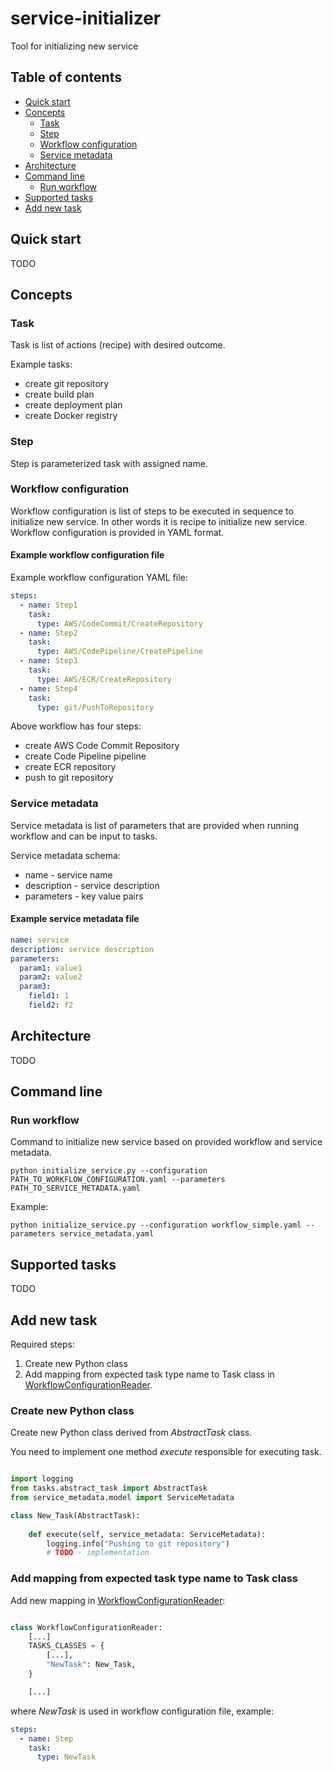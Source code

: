 # service-initializer

Tool for initializing new service

## Table of contents

- [Quick start](#quick-start)
- [Concepts](#concepts)
    * [Task](#task)
    * [Step](#step)
    * [Workflow configuration](#workflow-configuration)
    * [Service metadata](#service-metadata)    
- [Architecture](#architecture)
- [Command line](#command-line)
    * [Run workflow](#run-workflow)
- [Supported tasks](#supported-tasks)
- [Add new task](#add-new-task)

## Quick start

TODO

## Concepts

### Task

Task is list of actions (recipe) with desired outcome.

Example tasks:
- create git repository
- create build plan
- create deployment plan
- create Docker registry

### Step

Step is parameterized task with assigned name.

### Workflow configuration

Workflow configuration is list of steps to be executed in sequence to initialize new service.
In other words it is recipe to initialize new service.
Workflow configuration is provided in YAML format.

#### Example workflow configuration file

Example workflow configuration YAML file:

```yaml
steps:
  - name: Step1
    task:
      type: AWS/CodeCommit/CreateRepository
  - name: Step2
    task:
      type: AWS/CodePipeline/CreatePipeline
  - name: Step3
    task:
      type: AWS/ECR/CreateRepository
  - name: Step4
    task:
      type: git/PushToRepository
```

Above workflow has four steps:
- create AWS Code Commit Repository
- create Code Pipeline pipeline
- create ECR repository
- push to git repository

### Service metadata

Service metadata is list of parameters that are provided when running workflow and can be input to tasks.

Service metadata schema:
- name - service name
- description - service description
- parameters - key value pairs

#### Example service metadata file

```yaml
name: service
description: service description
parameters:
  param1: value1
  param2: value2
  param3:
    field1: 1
    field2: f2
```

## Architecture

TODO

## Command line

### Run workflow

Command to initialize new service based on provided workflow and service metadata.

    python initialize_service.py --configuration PATH_TO_WORKFLOW_CONFIGURATION.yaml --parameters PATH_TO_SERVICE_METADATA.yaml

Example:

    python initialize_service.py --configuration workflow_simple.yaml --parameters service_metadata.yaml

## Supported tasks

TODO

## Add new task

Required steps:
1. Create new Python class
2. Add mapping from expected task type name to Task class in [WorkflowConfigurationReader](!src/workflow/configuration/workflow_configuration_reader.py).

### Create new Python class

Create new Python class derived from *AbstractTask* class.

You need to implement one method *execute* responsible for executing task.

```python

import logging
from tasks.abstract_task import AbstractTask
from service_metadata.model import ServiceMetadata

class New_Task(AbstractTask):
    
    def execute(self, service_metadata: ServiceMetadata):
        logging.info("Pushing to git repository")
        # TODO - implementation
```

### Add mapping from expected task type name to Task class

Add new mapping in [WorkflowConfigurationReader](!src/workflow/configuration/workflow_configuration_reader.py):

```python

class WorkflowConfigurationReader:
    [...]
    TASKS_CLASSES = {
        [...],
        "NewTask": New_Task,
    }

    [...]

```

where *NewTask* is used in workflow configuration file, example:

```yaml
steps:
  - name: Step
    task:
      type: NewTask
```

